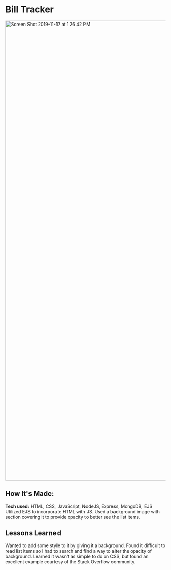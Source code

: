 # Bill Tracker

<img width="1440" alt="Screen Shot 2019-11-17 at 1 26 42 PM" src="https://user-images.githubusercontent.com/55306344/69011933-f9fd3f00-093d-11ea-9522-396bf164da4e.png">

## How It's Made:
**Tech used:** HTML, CSS, JavaScript, NodeJS, Express, MongoDB, EJS
Utilized EJS to incorporate HTML with JS. Used a background image with section covering it to provide opacity to better see the list items.

## Lessons Learned
Wanted to add some style to it by giving it a background. Found it difficult to read list items so I had to search and find a way to alter the opacity of background. Learned it wasn't as simple to do on CSS, but found an excellent example courtesy of the Stack Overflow community.
